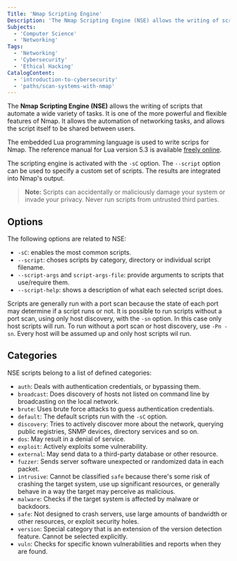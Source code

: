 ```yaml
---
Title: 'Nmap Scripting Engine'
Description: 'The Nmap Scripting Engine (NSE) allows the writing of scripts that automate a wide variety of tasks.'
Subjects:
  - 'Computer Science'
  - 'Networking'
Tags:
  - 'Networking'
  - 'Cybersecurity'
  - 'Ethical Hacking'
CatalogContent:
  - 'introduction-to-cybersecurity'
  - 'paths/scan-systems-with-nmap'
---
```


The **Nmap Scripting Engine (NSE)** allows the writing of scripts that automate a wide variety of tasks. It is one of the more powerful and flexible features of Nmap. It allows the automation of networking tasks, and allows the script itself to be shared between users.

The embedded Lua programming language is used to write scrips for Nmap. The reference manual for Lua version 5.3 is available [freely online](http://www.lua.org/manual/5.3/).

The scripting engine is activated with the `-sC` option. The `--script` option can be used to specify a custom set of scripts. The results are integrated into Nmap's output.

> **Note:** Scripts can accidentally or maliciously damage your system or invade your privacy. Never run scripts from untrusted third parties.

## Options

The following options are related to NSE:

- `-sC`: enables the most common scripts.
- `--script`: choses scripts by category, directory or individual script filename.
- `--script-args` and `script-args-file`: provide arguments to scripts that use/require them.
- `--script-help`: shows a description of what each selected script does.

Scripts are generally run with a port scan because the state of each port may determine if a script runs or not. It is possible to run scripts without a port scan, using only host discovery, with the `-sn` option. In this case only host scripts will run. To run without a port scan or host discovery, use `-Pn -sn`. Every host will be assumed up and only host scripts wil run.

## Categories

NSE scripts belong to a list of defined categories:

- `auth`: Deals with authentication credentials, or bypassing them.
- `broadcast`: Does discovery of hosts not listed on command line by broadcasting on the local network.
- `brute`: Uses brute force attacks to guess authentication credentials.
- `default`: The default scripts run with the `-sC` option.
- `discovery`: Tries to actively discover more about the network, querying public registries, SNMP devices, directory services and so on.
- `dos`: May result in a denial of service. 
- `exploit`: Actively exploits some vulnerability.
- `external`: May send data to a third-party database or other resource.
- `fuzzer`: Sends server software unexpected or randomized data in each packet.
- `intrusive`: Cannot be classified `safe` because there's some risk of crashing the target system, use up significant resources, or generally behave in a way the target may perceive as malicious.
- `malware`: Checks if the target system is affected by malware or backdoors.
- `safe`: Not designed to crash servers, use large amounts of bandwidth or other resources, or exploit security holes.
- `version`: Special category that is an extension of the version detection feature. Cannot be selected explicitly.
- `vuln`: Checks for specific known vulnerabilities and reports when they are found.
